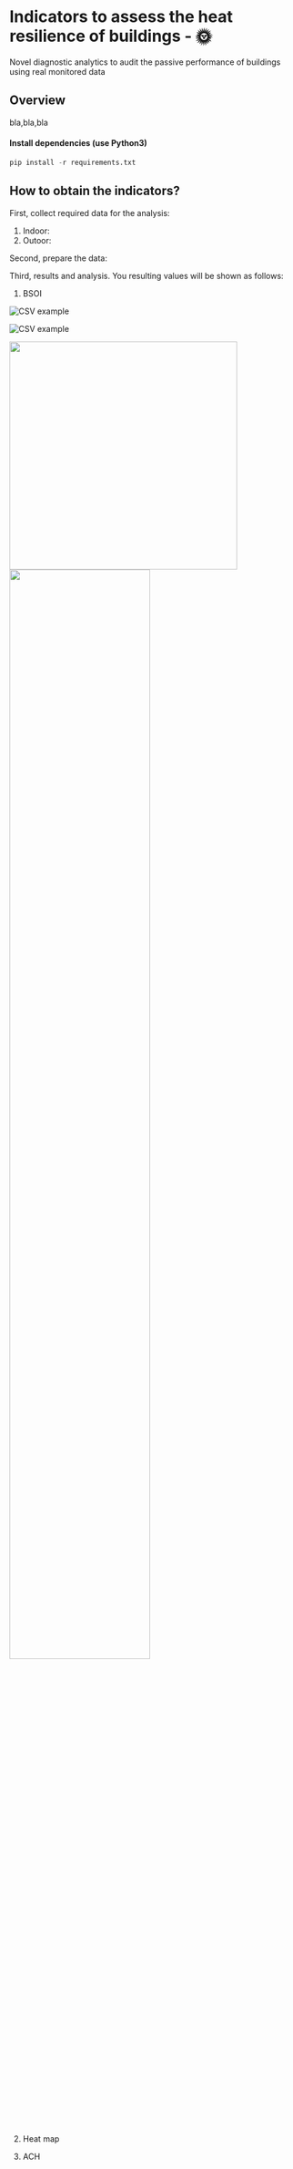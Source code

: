 # Indicators to assess the heat resilience of buildings - 🌞
Novel diagnostic analytics to audit the passive performance of buildings using real monitored data

## Overview

bla,bla,bla

#### Install dependencies (use Python3)
```python
pip install -r requirements.txt
```

## How to obtain the **indicators**?

First, collect required data for the analysis: 

1. Indoor:  
2. Outoor: 

Second, prepare the data: 

Third, results and analysis. You resulting values will be shown as follows:  

1. BSOI

  
![CSV example](https://raw.githubusercontent.com/Karlheinzniebuhr/the-weather-scraper/master/resources/csv.JPG)

![CSV example](https://github.com/lizanafj/Indicators-to-assess-the-heat-resilience-of-buildings/blob/master/resources/1_SBOI.jpg )

<img src="hhttps://github.com/lizanafj/Indicators-to-assess-the-heat-resilience-of-buildings/blob/master/resources/1_SBOI.jpg" width="400" height="400">

<img src="hhttps://github.com/lizanafj/Indicators-to-assess-the-heat-resilience-of-buildings/blob/master/resources/1_SBOI.jpg" width=70% height=70%>

2. Heat map


3. ACH